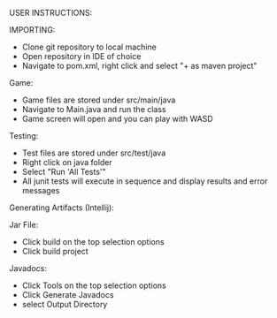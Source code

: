 USER INSTRUCTIONS:

IMPORTING:
- Clone git repository to local machine
- Open repository in IDE of choice
- Navigate to pom.xml, right click and select "+ as maven project"

Game:
- Game files are stored under src/main/java
- Navigate to Main.java and run the class
- Game screen will open and you can play with WASD

Testing:
- Test files are stored under src/test/java
- Right click on java folder
- Select "Run 'All Tests'"
- All junit tests will execute in sequence and display results and error messages







Generating Artifacts (Intellij):

Jar File: 
- Click build on the top selection options
- Click build project

Javadocs:
- Click Tools on the top selection options
- Click Generate Javadocs
- select Output Directory

